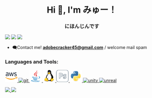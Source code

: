 <h1 align="center">Hi 👋, I'm みゅー！</h1>
<h3 align="center">にほんじんです</h3>

![](http://github-profile-summary-cards.vercel.app/api/cards/profile-details?username=my3u&theme=tokyonight) 
![](http://github-profile-summary-cards.vercel.app/api/cards/repos-per-language?username=my3u&theme=tokyonight) ![](http://github-profile-summary-cards.vercel.app/api/cards/stats?username=my3u&theme=tokyonight)

- 🗨️Contact me! **adobecracker45@gmail.com** / welcome mail spam

<h3 align="left">Languages and Tools:</h3>
<p align="left"> <a href="https://aws.amazon.com" target="_blank" rel="noreferrer"> <img src="https://raw.githubusercontent.com/devicons/devicon/master/icons/amazonwebservices/amazonwebservices-original-wordmark.svg" alt="aws" width="40" height="40"/> </a> <a href="https://git-scm.com/" target="_blank" rel="noreferrer"> <img src="https://www.vectorlogo.zone/logos/git-scm/git-scm-icon.svg" alt="git" width="40" height="40"/> </a> <a href="https://www.java.com" target="_blank" rel="noreferrer"> <img src="https://raw.githubusercontent.com/devicons/devicon/master/icons/java/java-original.svg" alt="java" width="40" height="40"/> </a> <a href="https://www.linux.org/" target="_blank" rel="noreferrer"> <img src="https://raw.githubusercontent.com/devicons/devicon/master/icons/linux/linux-original.svg" alt="linux" width="40" height="40"/> </a> <a href="https://www.photoshop.com/en" target="_blank" rel="noreferrer"> <img src="https://raw.githubusercontent.com/devicons/devicon/master/icons/photoshop/photoshop-line.svg" alt="photoshop" width="40" height="40"/> </a> <a href="https://www.python.org" target="_blank" rel="noreferrer"> <img src="https://raw.githubusercontent.com/devicons/devicon/master/icons/python/python-original.svg" alt="python" width="40" height="40"/> </a> <a href="https://unity.com/" target="_blank" rel="noreferrer"> <img src="https://www.vectorlogo.zone/logos/unity3d/unity3d-icon.svg" alt="unity" width="40" height="40"/> </a> <a href="https://unrealengine.com/" target="_blank" rel="noreferrer"> <img src="https://raw.githubusercontent.com/kenangundogan/fontisto/036b7eca71aab1bef8e6a0518f7329f13ed62f6b/icons/svg/brand/unreal-engine.svg" alt="unreal" width="40" height="40"/> </a> </p>

<p align="left">
  <a href="http://twitter.com/myu_osu">
    <img height="20" src="https://img.shields.io/twitter/follow/:myu_osu?label=follow&logo=twitter&style=flat" />
  </a>
  <a href="https://github.com/my3u">
    <img height="20" src="https://img.shields.io/github/followers/my3u?label=follow&logo=github&style=flat" />
  </a>
</p>

